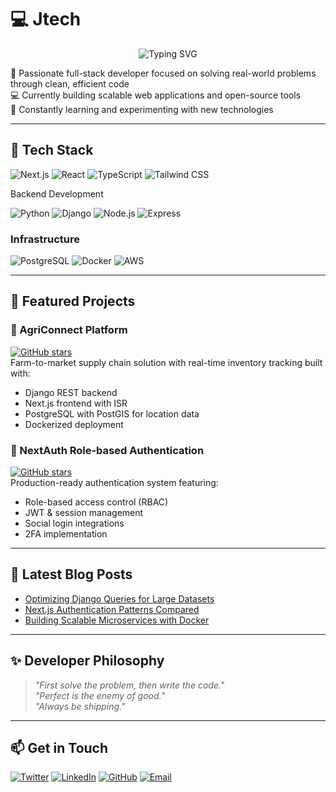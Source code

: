 
# 💻 Jtech

<div align="center">
  <img src="https://readme-typing-svg.herokuapp.com?font=Fira+Code&pause=1000&color=38B2AC&center=true&vCenter=true&width=435&lines=Clean+Code+Advocate;Problem+Solver;Tech+Enthusiast" alt="Typing SVG" />
</div>

🌱 Passionate full-stack developer focused on solving real-world problems through clean, efficient code  
💻 Currently building scalable web applications and open-source tools  
🚀 Constantly learning and experimenting with new technologies  

---

## 🔧 Tech Stack

<p> <img src="https://img.shields.io/badge/Next.js-000000?logo=nextdotjs&logoColor=white" alt="Next.js" /> <img src="https://img.shields.io/badge/React-61DAFB?logo=react&logoColor=black" alt="React" /> <img src="https://img.shields.io/badge/TypeScript-3178C6?logo=typescript&logoColor=white" alt="TypeScript" /> <img src="https://img.shields.io/badge/Tailwind_CSS-38B2AC?logo=tailwind-css&logoColor=white" alt="Tailwind CSS" /> </p>


Backend Development
<p> <img src="https://img.shields.io/badge/Python-3776AB?logo=python&logoColor=white" alt="Python" /> <img src="https://img.shields.io/badge/Django-092E20?logo=django&logoColor=white" alt="Django" /> <img src="https://img.shields.io/badge/Node.js-339933?logo=nodedotjs&logoColor=white" alt="Node.js" /> <img src="https://img.shields.io/badge/Express-000000?logo=express&logoColor=white" alt="Express" /> </p>


### Infrastructure
![PostgreSQL](https://img.shields.io/badge/PostgreSQL-4169E1?style=for-the-badge&logo=postgresql)
![Docker](https://img.shields.io/badge/Docker-2496ED?style=for-the-badge&logo=docker)
![AWS](https://img.shields.io/badge/AWS-232F3E?style=for-the-badge&logo=amazon-aws)

---


## 🚀 Featured Projects


### 🌾 AgriConnect Platform
[![GitHub stars](https://img.shields.io/github/stars/joel-mwangi/agriconnect?style=social)](https://github.com/joel-mwangi/agriconnect)  
Farm-to-market supply chain solution with real-time inventory tracking built with:
- Django REST backend
- Next.js frontend with ISR
- PostgreSQL with PostGIS for location data
- Dockerized deployment


### 🔐 NextAuth Role-based Authentication
[![GitHub stars](https://img.shields.io/github/stars/joel-mwangi/nextauth-roles?style=social)](https://github.com/joel-mwangi/nextauth-roles)  
Production-ready authentication system featuring:
- Role-based access control (RBAC)
- JWT & session management
- Social login integrations
- 2FA implementation

---


## 📝 Latest Blog Posts
- [Optimizing Django Queries for Large Datasets](https://yourblog.com)  
- [Next.js Authentication Patterns Compared](https://yourblog.com)  
- [Building Scalable Microservices with Docker](https://yourblog.com)  

---


## ✨ Developer Philosophy

> _"First solve the problem, then write the code."_  
> _"Perfect is the enemy of good."_  
> _"Always be shipping."_

---


## 📫 Get in Touch

[![Twitter](https://img.shields.io/badge/Twitter-1DA1F2?style=for-the-badge&logo=twitter&logoColor=white)](https://twitter.com/GachihiJoe84161)
[![LinkedIn](https://img.shields.io/badge/LinkedIn-0077B5?style=for-the-badge&logo=linkedin&logoColor=white)](https://linkedin.com/in/joel-mwangi-a503262b7)
[![GitHub](https://img.shields.io/badge/GitHub-100000?style=for-the-badge&logo=github&logoColor=white)](https://github.com/joel-mwangi)
[![Email](https://img.shields.io/badge/Gmail-D14836?style=for-the-badge&logo=gmail&logoColor=white)](mailto:gachihijoel25@gmail.com)
